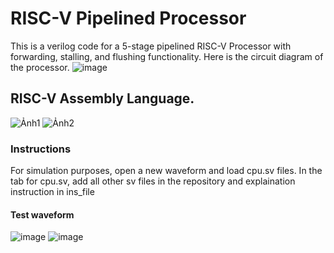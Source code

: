 # RISC-V Pipelined Processor

This is a verilog code for a 5-stage pipelined RISC-V Processor with forwarding, stalling, and flushing functionality. Here is the circuit diagram of the processor.
![image](https://github.com/Vietngo2748/RICS-V-simple-core/assets/150679207/a37ce356-e9f9-4c6c-a001-6ab8ba0168ab)




## RISC-V Assembly Language. 
![Ảnh1](https://github.com/Vietngo2748/RICS-V-simple-core/assets/150679207/2428d09b-d6a1-4c81-962b-0c6e0980929a)
![Ảnh2](https://github.com/Vietngo2748/RICS-V-simple-core/assets/150679207/b0614e91-e0d9-4a5d-b7a4-d08ffee7d511)

### Instructions
For simulation purposes, open a new waveform and load cpu.sv files. In the tab for cpu.sv, add all other sv files in the repository and explaination instruction in ins_file

#### Test waveform
![image](https://github.com/Vietngo2748/RICS-V-simple-core/assets/150679207/e61353ee-8548-4928-b395-01c99d34877e)
![image](https://github.com/Vietngo2748/RICS-V-simple-core/assets/150679207/6b517976-dc9a-4a7a-b7d5-f01d0581130a)



